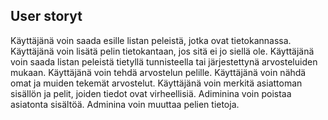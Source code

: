 ## User storyt

Käyttäjänä voin saada esille listan peleistä, jotka ovat tietokannassa.
Käyttäjänä voin lisätä pelin tietokantaan, jos sitä ei jo siellä ole.
Käyttäjänä voin saada listan peleistä tietyllä tunnisteella tai järjestettynä arvosteluiden mukaan.
Käyttäjänä voin tehdä arvostelun pelille.
Käyttäjänä voin nähdä omat ja muiden tekemät arvostelut.
Käyttäjänä voin merkitä asiattoman sisällön ja pelit, joiden tiedot ovat virheellisiä.
Adiminina voin poistaa asiatonta sisältöä.
Adminina voin muuttaa pelien tietoja.